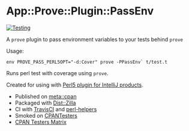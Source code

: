 # App::Prove::Plugin::PassEnv

[![Testing](https://github.com/Camelcade/App-Prove-Plugin-PassEnv/actions/workflows/main.yml/badge.svg)](https://github.com/Camelcade/App-Prove-Plugin-PassEnv/actions/workflows/main.yml)

A `prove` plugin to pass environment variables to your tests behind `prove`

Usage:

```env PROVE_PASS_PERL5OPT="-d:Cover" prove -PPassEnv` t/test.t```

Runs perl test with coverage using `prove`. 

Created for using with [Perl5 plugin for IntelliJ products](https://github.com/Camelcade/Perl5-IDEA). 

- Published on [meta::cpan](https://metacpan.org/release/App-Prove-Plugin-PassEnv)
- Packaged with [Dist::Zilla](https://github.com/rjbs/Dist-Zilla)
- CI with [TravisCI](https://travis-ci.org/) and [perl-helpers](https://github.com/travis-perl/helpers)
- Smoked on [CPANTesters](http://www.cpantesters.org/distro/T/App-Prove-Plugin-PassEnv.html)
- [CPAN Testers Matrix](http://matrix.cpantesters.org/?dist=App-Prove-Plugin-PassEnv)

